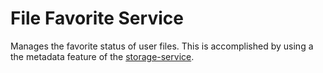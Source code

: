 # File Favorite Service

Manages the favorite status of user files. This is accomplished by using a the metadata feature of the 
[storage-service](../storage-service/README.md).
